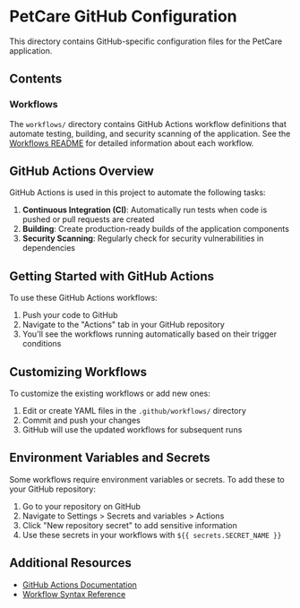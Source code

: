# PetCare GitHub Configuration

This directory contains GitHub-specific configuration files for the PetCare application.

## Contents

### Workflows

The `workflows/` directory contains GitHub Actions workflow definitions that automate testing, building, and security scanning of the application. See the [Workflows README](./workflows/README.md) for detailed information about each workflow.

## GitHub Actions Overview

GitHub Actions is used in this project to automate the following tasks:

1. **Continuous Integration (CI)**: Automatically run tests when code is pushed or pull requests are created
2. **Building**: Create production-ready builds of the application components
3. **Security Scanning**: Regularly check for security vulnerabilities in dependencies

## Getting Started with GitHub Actions

To use these GitHub Actions workflows:

1. Push your code to GitHub
2. Navigate to the "Actions" tab in your GitHub repository
3. You'll see the workflows running automatically based on their trigger conditions

## Customizing Workflows

To customize the existing workflows or add new ones:

1. Edit or create YAML files in the `.github/workflows/` directory
2. Commit and push your changes
3. GitHub will use the updated workflows for subsequent runs

## Environment Variables and Secrets

Some workflows require environment variables or secrets. To add these to your GitHub repository:

1. Go to your repository on GitHub
2. Navigate to Settings > Secrets and variables > Actions
3. Click "New repository secret" to add sensitive information
4. Use these secrets in your workflows with `${{ secrets.SECRET_NAME }}`

## Additional Resources

- [GitHub Actions Documentation](https://docs.github.com/en/actions)
- [Workflow Syntax Reference](https://docs.github.com/en/actions/reference/workflow-syntax-for-github-actions)